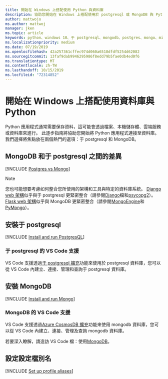 ```yaml
---
title: 開始在 Windows 上搭配使用 Python 與資料庫
description: 協助您開始在 Windows 上搭配使用於 postgresql 或 MongoDB 與 Python 的指南。
author: mattwojo
ms.author: mattwoj
manager: jken
ms.topic: article
keywords: python、windows 10、于 postgresql、mongodb、postgres、mongo、microsoft、windows 上的 python、在 windows 上安裝、在 windows 上安裝 mongodb、使用於 postgresql 搭配 python、搭配 python 使用 mongodb、于 postgresql 上的 WSL、mongodb on WSL
ms.localizationpriority: medium
ms.date: 07/19/2019
ms.openlocfilehash: 42a257361cffec974d060a6518dfdf5254d62082
ms.sourcegitcommit: 13faf9dab9946295986f8edd79b5fae0db4ed0f6
ms.translationtype: MT
ms.contentlocale: zh-TW
ms.lasthandoff: 10/15/2019
ms.locfileid: "72314852"
---
```

# <a name="get-started-using-databases-with-python-on-windows"></a>開始在 Windows 上搭配使用資料庫與 Python

Python 應用程式通常需要保存資料，這可能會透過檔案、本機儲存體、雲端服務或資料庫來進行。 此逐步指南將協助您開始將 Python 應用程式連接至資料庫。 我們選擇將焦點放在兩個熱門的選項：于 postgresql 和 MongoDB。

## <a name="differences-between-mongodb-and-postgresql"></a>MongoDB 和于 postgresql 之間的差異

[!INCLUDE [Postgres vs Mongo](../includes/postgres-v-mongo.md)]

> [!NOTE]
> 您也可能想要考慮如何整合您所使用的架構和工具與特定的資料庫系統。 [Django web 架構](./web-frameworks.md#hello-world-tutorial-for-django)似乎與于 postgresql 更緊密整合（請參閱[Django](https://docs.djangoproject.com/en/2.2/ref/contrib/postgres/)檔和[psycopg2](https://github.com/psycopg/psycopg2)）。 [Flask web 架構](./web-frameworks.md#hello-world-tutorial-for-flask)似乎與 MongoDB 更緊密整合（請參閱[MongoEngine](https://github.com/MongoEngine/flask-mongoengine)和[PyMongo](https://github.com/dcrosta/flask-pymongo)）。

## <a name="install-postgresql"></a>安裝于 postgresql

[!INCLUDE [Install and run PostgresQL](../includes/install-and-run-postgres.md)]

### <a name="vs-code-support-for-postgresql"></a>于 postgresql 的 VS Code 支援

VS Code 支援透過[于 postgresql 擴充](https://marketplace.visualstudio.com/items?itemName=ms-ossdata.vscode-postgresql)功能來使用於 postgresql 資料庫，您可以從 VS Code 內建立、連接、管理和查詢于 postgresql 資料庫。

## <a name="install-mongodb"></a>安裝 MongoDB

[!INCLUDE [Install and run Mongo](../includes/install-and-run-mongo.md)]

### <a name="vs-code-support-for-mongodb"></a>MongoDB 的 VS Code 支援

VS Code 支援透過[Azure CosmosDB 擴充](https://marketplace.visualstudio.com/items?itemName=ms-azuretools.vscode-cosmosdb)功能來使用 mongodb 資料庫，您可以從 VS Code 內建立、連接、管理及查詢 mongodb 資料庫。

若要深入瞭解，請造訪 VS Code 檔：使用[MongoDB](https://code.visualstudio.com/docs/azure/mongodb)。

## <a name="set-up-profile-aliases"></a>設定設定檔別名

[!INCLUDE [Set up profile aliases](../includes/profile-aliases.md)]

